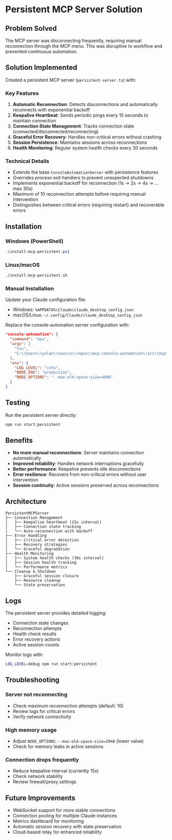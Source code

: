 # Persistent MCP Server Solution

## Problem Solved
The MCP server was disconnecting frequently, requiring manual reconnection through the MCP menu. This was disruptive to workflow and prevented continuous automation.

## Solution Implemented
Created a persistent MCP server (`persistent-server.ts`) with:

### Key Features
1. **Automatic Reconnection**: Detects disconnections and automatically reconnects with exponential backoff
2. **Keepalive Heartbeat**: Sends periodic pings every 15 seconds to maintain connection
3. **Connection State Management**: Tracks connection state (connected/disconnected/reconnecting)
4. **Graceful Error Recovery**: Handles non-critical errors without crashing
5. **Session Persistence**: Maintains sessions across reconnections
6. **Health Monitoring**: Regular system health checks every 30 seconds

### Technical Details
- Extends the base `ConsoleAutomationServer` with persistence features
- Overrides process exit handlers to prevent unexpected shutdowns
- Implements exponential backoff for reconnection (1s → 2s → 4s → ... max 30s)
- Maximum of 10 reconnection attempts before requiring manual intervention
- Distinguishes between critical errors (requiring restart) and recoverable errors

## Installation

### Windows (PowerShell)
```powershell
.\install-mcp-persistent.ps1
```

### Linux/macOS
```bash
./install-mcp-persistent.sh
```

### Manual Installation
Update your Claude configuration file:
- Windows: `%APPDATA%\Claude\claude_desktop_config.json`
- macOS/Linux: `~/.config/Claude/claude_desktop_config.json`

Replace the console-automation server configuration with:
```json
"console-automation": {
  "command": "npx",
  "args": [
    "tsx",
    "C:\\Users\\yolan\\source\\repos\\mcp-console-automation\\src\\mcp\\persistent-server.ts"
  ],
  "env": {
    "LOG_LEVEL": "info",
    "NODE_ENV": "production",
    "NODE_OPTIONS": "--max-old-space-size=4096"
  }
}
```

## Testing

Run the persistent server directly:
```bash
npm run start:persistent
```

## Benefits
- **No more manual reconnections**: Server maintains connection automatically
- **Improved reliability**: Handles network interruptions gracefully
- **Better performance**: Keepalive prevents idle disconnections
- **Error resilience**: Recovers from non-critical errors without user intervention
- **Session continuity**: Active sessions preserved across reconnections

## Architecture

```
PersistentMCPServer
├── Connection Management
│   ├── Keepalive heartbeat (15s interval)
│   ├── Connection state tracking
│   └── Auto-reconnection with backoff
├── Error Handling
│   ├── Critical error detection
│   ├── Recovery strategies
│   └── Graceful degradation
├── Health Monitoring
│   ├── System health checks (30s interval)
│   ├── Session health tracking
│   └── Performance metrics
└── Cleanup & Shutdown
    ├── Graceful session closure
    ├── Resource cleanup
    └── State preservation
```

## Logs
The persistent server provides detailed logging:
- Connection state changes
- Reconnection attempts
- Health check results
- Error recovery actions
- Active session counts

Monitor logs with:
```bash
LOG_LEVEL=debug npm run start:persistent
```

## Troubleshooting

### Server not reconnecting
- Check maximum reconnection attempts (default: 10)
- Review logs for critical errors
- Verify network connectivity

### High memory usage
- Adjust `NODE_OPTIONS`: `--max-old-space-size=2048` (lower value)
- Check for memory leaks in active sessions

### Connection drops frequently
- Reduce keepalive interval (currently 15s)
- Check network stability
- Review firewall/proxy settings

## Future Improvements
- WebSocket support for more stable connections
- Connection pooling for multiple Claude instances
- Metrics dashboard for monitoring
- Automatic session recovery with state preservation
- Cloud-based relay for enhanced reliability